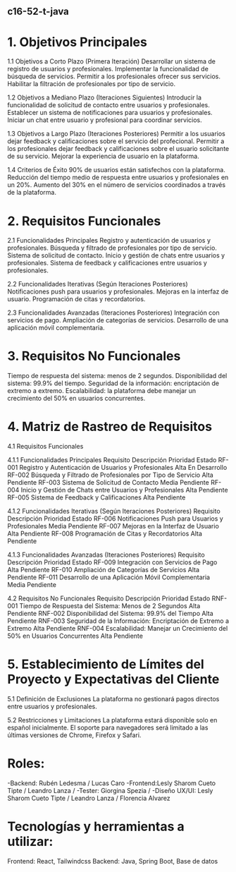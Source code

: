## **c16-52-t-java**

# 1. Objetivos Principales

1.1 Objetivos a Corto Plazo (Primera Iteración)
Desarrollar un sistema de registro de usuarios y profesionales.
Implementar la funcionalidad de búsqueda de servicios.
Permitir a los profesionales ofrecer sus servicios.
Habilitar la filtración de profesionales por tipo de servicio.

1.2 Objetivos a Mediano Plazo (Iteraciones Siguientes)
Introducir la funcionalidad de solicitud de contacto entre usuarios y profesionales.
Establecer un sistema de notificaciones para usuarios y profesionales.
Iniciar un chat entre usuario y profesional para coordinar servicios.

1.3 Objetivos a Largo Plazo (Iteraciones Posteriores)
Permitir a los usuarios dejar feedback y calificaciones sobre el servicio del profecional.
Permitir a los profesionales dejar feedback y calificaciones sobre el usuario solicitante de su servicio.
Mejorar la experiencia de usuario en la plataforma.

1.4 Criterios de Éxito
90% de usuarios están satisfechos con la plataforma.
Reducción del tiempo medio de respuesta entre usuarios y profesionales en un 20%.
Aumento del 30% en el número de servicios coordinados a través de la plataforma.

# 2. Requisitos Funcionales

2.1 Funcionalidades Principales
Registro y autenticación de usuarios y profesionales.
Búsqueda y filtrado de profesionales por tipo de servicio.
Sistema de solicitud de contacto.
Inicio y gestión de chats entre usuarios y profesionales.
Sistema de feedback y calificaciones entre usuarios y profesionales.

2.2 Funcionalidades Iterativas (Según Iteraciones Posteriores)
Notificaciones push para usuarios y profesionales.
Mejoras en la interfaz de usuario.
Programación de citas y recordatorios.

2.3 Funcionalidades Avanzadas (Iteraciones Posteriores)
Integración con servicios de pago.
Ampliación de categorías de servicios.
Desarrollo de una aplicación móvil complementaria.

# 3. Requisitos No Funcionales
Tiempo de respuesta del sistema: menos de 2 segundos.
Disponibilidad del sistema: 99.9% del tiempo.
Seguridad de la información: encriptación de extremo a extremo.
Escalabilidad: la plataforma debe manejar un crecimiento del 50% en usuarios concurrentes.

# 4. Matriz de Rastreo de Requisitos

4.1 Requisitos Funcionales

4.1.1 Funcionalidades Principales
Requisito
Descripción
Prioridad
Estado
RF-001
Registro y Autenticación de Usuarios y Profesionales
Alta
En Desarrollo
RF-002
Búsqueda y Filtrado de Profesionales por Tipo de Servicio
Alta
Pendiente
RF-003
Sistema de Solicitud de Contacto
Media
Pendiente
RF-004
Inicio y Gestión de Chats entre Usuarios y Profesionales
Alta
Pendiente
RF-005
Sistema de Feedback y Calificaciones
Alta
Pendiente


4.1.2 Funcionalidades Iterativas (Según Iteraciones Posteriores)
Requisito
Descripción
Prioridad
Estado
RF-006
Notificaciones Push para Usuarios y Profesionales
Media
Pendiente
RF-007
Mejoras en la Interfaz de Usuario
Alta
Pendiente
RF-008
Programación de Citas y Recordatorios
Alta
Pendiente


4.1.3 Funcionalidades Avanzadas (Iteraciones Posteriores)
Requisito
Descripción
Prioridad
Estado
RF-009
Integración con Servicios de Pago
Alta
Pendiente
RF-010
Ampliación de Categorías de Servicios
Alta
Pendiente
RF-011
Desarrollo de una Aplicación Móvil Complementaria
Media
Pendiente


4.2 Requisitos No Funcionales
Requisito
Descripción
Prioridad
Estado
RNF-001
Tiempo de Respuesta del Sistema: Menos de 2 Segundos
Alta
Pendiente
RNF-002
Disponibilidad del Sistema: 99.9% del Tiempo
Alta
Pendiente
RNF-003
Seguridad de la Información: Encriptación de Extremo a Extremo
Alta
Pendiente
RNF-004
Escalabilidad: Manejar un Crecimiento del 50% en Usuarios Concurrentes
Alta
Pendiente

# 5. Establecimiento de Límites del Proyecto y Expectativas del Cliente

5.1 Definición de Exclusiones
La plataforma no gestionará pagos directos entre usuarios y profesionales.

5.2 Restricciones y Limitaciones
La plataforma estará disponible solo en español inicialmente.
El soporte para navegadores será limitado a las últimas versiones de Chrome, Firefox y Safari.

# **Roles:**
-Backend: Rubén Ledesma / Lucas Caro
-Frontend:Lesly Sharom Cueto Tipte / Leandro Lanza /
-Tester: Giorgina Spezia /
-Diseño UX/UI: Lesly Sharom Cueto Tipte / Leandro Lanza / Florencia Alvarez


# **Tecnologías y herramientas a utilizar:**
Frontend: React, Tailwindcss
Backend: Java, Spring Boot, Base de datos

